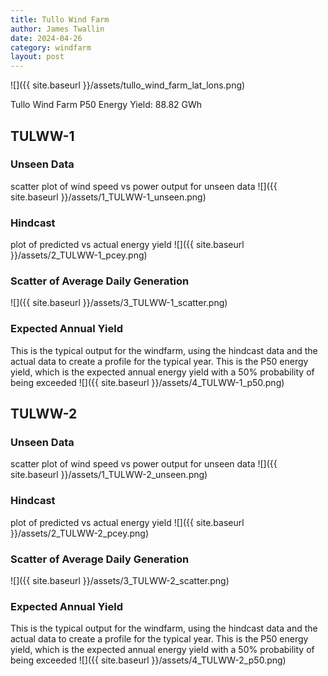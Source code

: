 ```yaml
---
title: Tullo Wind Farm
author: James Twallin
date: 2024-04-26
category: windfarm
layout: post
---
```

![]({{ site.baseurl }}/assets/tullo_wind_farm_lat_lons.png)

Tullo Wind Farm P50 Energy Yield: 88.82 GWh

TULWW-1
-------------
### Unseen Data 
scatter plot of wind speed vs power output for unseen data
![]({{ site.baseurl }}/assets/1_TULWW-1_unseen.png)
### Hindcast 
plot of predicted vs actual energy yield
![]({{ site.baseurl }}/assets/2_TULWW-1_pcey.png)
### Scatter of Average Daily Generation 

![]({{ site.baseurl }}/assets/3_TULWW-1_scatter.png)
### Expected Annual Yield 
This is the typical output for the windfarm, using the hindcast data and the actual data to create a profile for the typical year. This is the P50 energy yield, which is the expected annual energy yield with a 50% probability of being exceeded
![]({{ site.baseurl }}/assets/4_TULWW-1_p50.png)

TULWW-2
-------------
### Unseen Data 
scatter plot of wind speed vs power output for unseen data
![]({{ site.baseurl }}/assets/1_TULWW-2_unseen.png)
### Hindcast 
plot of predicted vs actual energy yield
![]({{ site.baseurl }}/assets/2_TULWW-2_pcey.png)
### Scatter of Average Daily Generation 

![]({{ site.baseurl }}/assets/3_TULWW-2_scatter.png)
### Expected Annual Yield 
This is the typical output for the windfarm, using the hindcast data and the actual data to create a profile for the typical year. This is the P50 energy yield, which is the expected annual energy yield with a 50% probability of being exceeded
![]({{ site.baseurl }}/assets/4_TULWW-2_p50.png)

